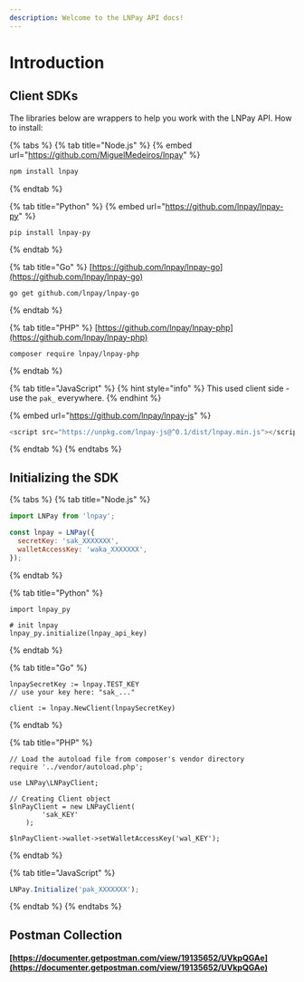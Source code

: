 ```yaml
---
description: Welcome to the LNPay API docs!
---
```


# Introduction

## Client SDKs

The libraries below are wrappers to help you work with the LNPay API. How to install:

{% tabs %}
{% tab title="Node.js" %}
{% embed url="https://github.com/MiguelMedeiros/lnpay" %}

```bash
npm install lnpay
```
{% endtab %}

{% tab title="Python" %}
{% embed url="https://github.com/lnpay/lnpay-py" %}

```
pip install lnpay-py
```
{% endtab %}

{% tab title="Go" %}
[https://github.com/lnpay/lnpay-go](https://github.com/lnpay/lnpay-go)

```
go get github.com/lnpay/lnpay-go
```
{% endtab %}

{% tab title="PHP" %}
[https://github.com/lnpay/lnpay-php](https://github.com/lnpay/lnpay-php)

```
composer require lnpay/lnpay-php
```
{% endtab %}

{% tab title="JavaScript" %}
{% hint style="info" %}
This used client side - use the `pak_` everywhere.
{% endhint %}

{% embed url="https://github.com/lnpay/lnpay-js" %}

```javascript
<script src="https://unpkg.com/lnpay-js@^0.1/dist/lnpay.min.js"></script>
```
{% endtab %}
{% endtabs %}

## Initializing the SDK

{% tabs %}
{% tab title="Node.js" %}
```javascript
import LNPay from 'lnpay';

const lnpay = LNPay({
  secretKey: 'sak_XXXXXXX',
  walletAccessKey: 'waka_XXXXXXX',
});
```
{% endtab %}

{% tab title="Python" %}
```
import lnpay_py

# init lnpay
lnpay_py.initialize(lnpay_api_key)
```
{% endtab %}

{% tab title="Go" %}
```
lnpaySecretKey := lnpay.TEST_KEY
// use your key here: "sak_..."

client := lnpay.NewClient(lnpaySecretKey)
```
{% endtab %}

{% tab title="PHP" %}
```
// Load the autoload file from composer's vendor directory
require '../vendor/autoload.php';

use LNPay\LNPayClient;

// Creating Client object
$lnPayClient = new LNPayClient(
        'sak_KEY'
    );
    
$lnPayClient->wallet->setWalletAccessKey('wal_KEY');
```
{% endtab %}

{% tab title="JavaScript" %}
```javascript
LNPay.Initialize('pak_XXXXXXX');
```
{% endtab %}
{% endtabs %}

## Postman Collection

#### [https://documenter.getpostman.com/view/19135652/UVkpQGAe](https://documenter.getpostman.com/view/19135652/UVkpQGAe)
